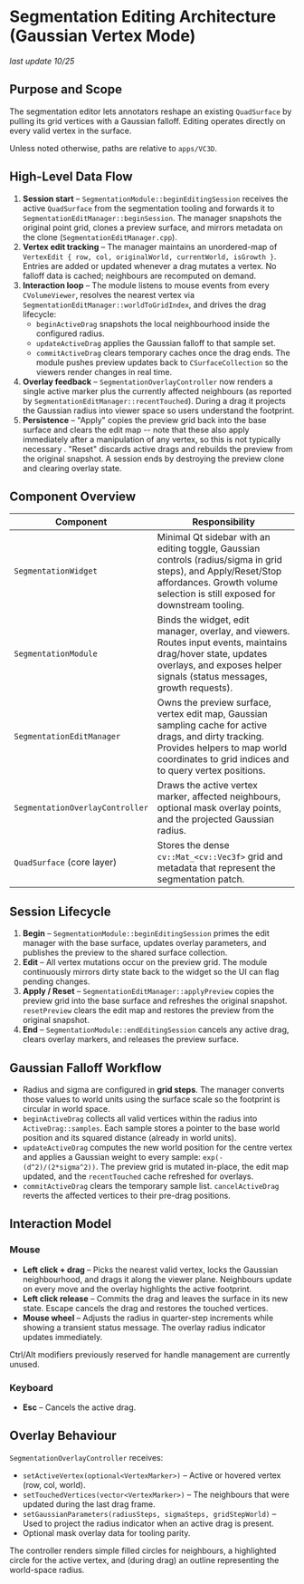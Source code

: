 # Segmentation Editing Architecture (Gaussian Vertex Mode)
*last update 10/25*
## Purpose and Scope

The segmentation editor lets annotators reshape an existing `QuadSurface` by
pulling its grid vertices with a Gaussian falloff. Editing operates directly on every valid vertex in the surface.

Unless noted otherwise, paths are relative to `apps/VC3D`.


## High-Level Data Flow

1. **Session start** – `SegmentationModule::beginEditingSession` receives the
   active `QuadSurface` from the segmentation tooling and forwards it to
   `SegmentationEditManager::beginSession`. The manager snapshots the original
   point grid, clones a preview surface, and mirrors metadata on the clone
   (`SegmentationEditManager.cpp`).
2. **Vertex edit tracking** – The manager maintains an unordered-map of
   `VertexEdit { row, col, originalWorld, currentWorld, isGrowth }`. Entries are
   added or updated whenever a drag mutates a vertex. No falloff data is cached;
   neighbours are recomputed on demand.
3. **Interaction loop** – The module listens to mouse events from every
   `CVolumeViewer`, resolves the nearest vertex via
   `SegmentationEditManager::worldToGridIndex`, and drives the drag lifecycle:
   * `beginActiveDrag` snapshots the local neighbourhood inside the configured
     radius.
   * `updateActiveDrag` applies the Gaussian falloff to that sample set.
   * `commitActiveDrag` clears temporary caches once the drag ends.
   The module pushes preview updates back to `CSurfaceCollection` so the viewers
   render changes in real time.
4. **Overlay feedback** – `SegmentationOverlayController` now renders a single
   active marker plus the currently affected neighbours (as reported by
   `SegmentationEditManager::recentTouched`). During a drag it projects the
   Gaussian radius into viewer space so users understand the footprint.
5. **Persistence** – "Apply" copies the preview grid back into the base surface
   and clears the edit map -- note that these also apply immediately after a manipulation of any vertex, so this is not typically necessary . "Reset" discards active drags and rebuilds the
   preview from the original snapshot. A session ends by destroying the preview
   clone and clearing overlay state.


## Component Overview

| Component | Responsibility |
| --- | --- |
| `SegmentationWidget` | Minimal Qt sidebar with an editing toggle, Gaussian controls (radius/sigma in grid steps), and Apply/Reset/Stop affordances. Growth volume selection is still exposed for downstream tooling. |
| `SegmentationModule` | Binds the widget, edit manager, overlay, and viewers. Routes input events, maintains drag/hover state, updates overlays, and exposes helper signals (status messages, growth requests). |
| `SegmentationEditManager` | Owns the preview surface, vertex edit map, Gaussian sampling cache for active drags, and dirty tracking. Provides helpers to map world coordinates to grid indices and to query vertex positions. |
| `SegmentationOverlayController` | Draws the active vertex marker, affected neighbours, optional mask overlay points, and the projected Gaussian radius. |
| `QuadSurface` (core layer) | Stores the dense `cv::Mat_<cv::Vec3f>` grid and metadata that represent the segmentation patch. |


## Session Lifecycle

1. **Begin** – `SegmentationModule::beginEditingSession` primes the edit manager
   with the base surface, updates overlay parameters, and publishes the preview
   to the shared surface collection.
2. **Edit** – All vertex mutations occur on the preview grid. The module
   continuously mirrors dirty state back to the widget so the UI can flag
   pending changes.
3. **Apply / Reset** – `SegmentationEditManager::applyPreview` copies the preview
   grid into the base surface and refreshes the original snapshot. `resetPreview`
   clears the edit map and restores the preview from the original snapshot.
4. **End** – `SegmentationModule::endEditingSession` cancels any active drag,
   clears overlay markers, and releases the preview surface.


## Gaussian Falloff Workflow

- Radius and sigma are configured in **grid steps**. The manager converts those
  values to world units using the surface scale so the footprint is circular in
  world space.
- `beginActiveDrag` collects all valid vertices within the radius into
  `ActiveDrag::samples`. Each sample stores a pointer to the base world position
  and its squared distance (already in world units).
- `updateActiveDrag` computes the new world position for the centre vertex and
  applies a Gaussian weight to every sample: `exp(-(d^2)/(2*sigma^2))`. The
  preview grid is mutated in-place, the edit map updated, and the `recentTouched`
  cache refreshed for overlays.
- `commitActiveDrag` clears the temporary sample list. `cancelActiveDrag` reverts
  the affected vertices to their pre-drag positions.


## Interaction Model

### Mouse

- **Left click + drag** – Picks the nearest valid vertex, locks the Gaussian
  neighbourhood, and drags it along the viewer plane. Neighbours update on every
  move and the overlay highlights the active footprint.
- **Left click release** – Commits the drag and leaves the surface in its new
  state. Escape cancels the drag and restores the touched vertices.
- **Mouse wheel** – Adjusts the radius in quarter-step increments while showing
  a transient status message. The overlay radius indicator updates immediately.

Ctrl/Alt modifiers previously reserved for handle management are currently
unused.

### Keyboard

- **Esc** – Cancels the active drag.


## Overlay Behaviour

`SegmentationOverlayController` receives:

- `setActiveVertex(optional<VertexMarker>)` – Active or hovered vertex (row,
  col, world).
- `setTouchedVertices(vector<VertexMarker>)` – The neighbours that were updated
  during the last drag frame.
- `setGaussianParameters(radiusSteps, sigmaSteps, gridStepWorld)` – Used to
  project the radius indicator when an active drag is present.
- Optional mask overlay data for tooling parity.

The controller renders simple filled circles for neighbours, a highlighted circle
for the active vertex, and (during drag) an outline representing the world-space
radius.

